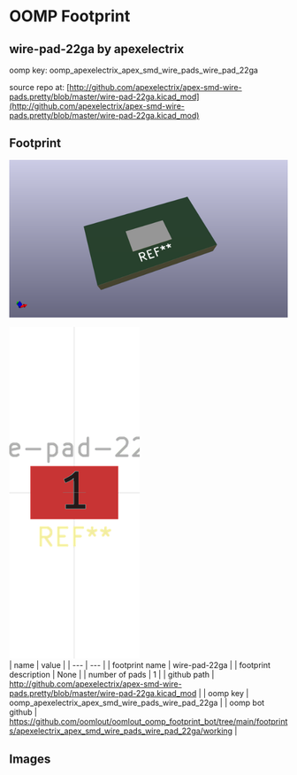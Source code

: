 # OOMP Footprint  
## wire-pad-22ga  by apexelectrix  
  
oomp key: oomp_apexelectrix_apex_smd_wire_pads_wire_pad_22ga  
  
source repo at: [http://github.com/apexelectrix/apex-smd-wire-pads.pretty/blob/master/wire-pad-22ga.kicad_mod](http://github.com/apexelectrix/apex-smd-wire-pads.pretty/blob/master/wire-pad-22ga.kicad_mod)  
## Footprint  
  
[![working_kicad_pcb_3d.png](working_kicad_pcb_3d_600.png)](working_kicad_pcb_3d.png)  
  
[![working.png](working_600.png)](working.png)  
| name | value | 
| --- | --- | 
| footprint name | wire-pad-22ga | 
| footprint description | None | 
| number of pads | 1 | 
| github path | http://github.com/apexelectrix/apex-smd-wire-pads.pretty/blob/master/wire-pad-22ga.kicad_mod | 
| oomp key | oomp_apexelectrix_apex_smd_wire_pads_wire_pad_22ga | 
| oomp bot github | https://github.com/oomlout/oomlout_oomp_footprint_bot/tree/main/footprints/apexelectrix_apex_smd_wire_pads_wire_pad_22ga/working | 
## Images  

